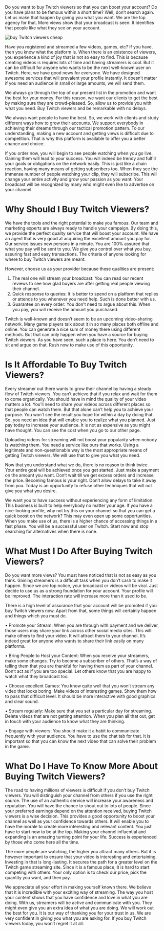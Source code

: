 Do you want to buy Twitch viewers so that you can boost your account? Do you have plans to be famous within a short time? Well, don’t search again. Let us make that happen by giving you what you want. We are the top agency for that. More views show that your broadcast is seen. It identifies that people like what they see on your account.

![buy Twitch viewers cheap](https://www.digi-follower.com/en/wp-content/uploads/2023/04/Buy-Twitch-Viewers.webp)

Have you registered and streamed a few videos, games, etc? If you have, then you know what the platform is. When there is an existence of viewers, you experience a kind of joy that is not so easy to find. This is because creating videos is requires lots of time and having streamers is cool. But it can be difficult for anyone who wants to be the next well-known user on Twitch.
Here, we have good news for everyone. We have designed awesome services that will prevalent your profile instantly. It doesn’t matter if you need an audience in small or large amounts, we will send them.

We always go through the top of our present list in the promotion and want the best for your money. For this reason, we want our clients to get the best by making sure they are crowd-pleased. So, allow us to provide you with what you need. Buy Twitch viewers and be remarkable with no delays.

We always want people to have the best. So, we work with clients and study different ways how to grow their accounts. We support everybody in achieving their dreams through our tactical promotion pattern. To our understanding, making a new account and getting views is difficult due to competition. That is why this platform is available to offer you a better chance and choice.

If you order now, you will begin to see people watching when you go live. Gaining them will lead to your success. You will indeed be trendy and fulfill your goals or obligations on the network easily.
This is just like a chain reaction, having many means of getting subscribers too. When they see the immense number of people watching your clip, they will subscribe. This will change your entire activity and grow your passion as you want. Your broadcast will be recognized by many who might even like to advertise on your channel.

# Why Should I Buy Twitch Viewers?

We have the tools and the right potential to make you famous. Our team and marketing experts are always ready to handle your campaign. By doing this, we provide the perfect quality service that will boost your account. We have an agent that is very good at acquiring the excellent amount you pay for. Our service issues new persons in a minute. You are 100% assured that what you pay will be sent to you. We give you control over what you buy, assuring fast and easy transactions. The criteria of anyone looking for where to buy Twitch viewers are meant.

However, choose us as your provider because these qualities are present:

1.	The real one will stream your broadcast: You can read our recent reviews to see how glad buyers are after getting real people viewing their channel.
2.	Quick response to queries: It is better to spend on a platform that replies or attends to you whenever you need help. Such is done better with us.
3.	Guarantee on every order: You don't need to argue about this. When you pay, you will receive the amount you purchased.

Twitch is well-known and doesn’t seem to be an upcoming video-sharing network. Many game players talk about it in so many places both offline and online. You can generate a nice sum of money there using different methods. But that can only happen when you have a source for buying Twitch viewers.
As you have seen, such a place is here. You don’t need to sit and argue on that. Rush now to make use of this opportunity.

# Is It Affordable To Buy Twitch Viewers?

Every streamer out there wants to grow their channel by having a steady flow of Twitch viewers. You can’t achieve that if you relax and wait for them to come organically.
You should have in mind the quality of your video matters a lot. You'll need to share your videos across different places so that people can watch them. But that alone can’t help you to achieve your purpose. You won’t see the result you hope for within a day by doing that. So, you need an idea that will enable you to realize what you planned. Just pay today to increase your audience.
It is not as expensive as you might have thought. You can see the cost when you go to our other page.

Uploading videos for streaming will not boost your popularity when nobody is watching them.
You need a service like ours that works. Using a legitimate and non-questionable way is the most appropriate means of getting Twitch viewers. We will use that to give you what you need.

Now that you understand what we do, there is no reason to think twice. Your entire goal will be achieved once you get started. Just make a payment on the amount you want. Don’t wait till we get excess orders and increase the price. Becoming famous is your right. Don’t allow delays to take it away from you. Today is an opportunity to refuse other techniques that will not give you what you desire.

We want you to have success without experiencing any form of limitation. This business is built to help everybody no matter your age. If you have a nice-looking profile, why not try this on your channel so that you can get a quick boost on the network? This may even open up some opportunities. When you make use of us, there is a higher chance of accessing things in a fast phase. You will be a successful user on Twitch. Start now and stop searching for alternatives when there is none.

# What Must I Do After Buying Twitch Viewers?

Do you want more views? You must have noticed that is not as easy as you think. Gaining streamers is a difficult task when you don’t cash to make it happen.
Since we are top notice, your broadcast or videos will be viral. Just decide to use us as a strong foundation for your account. Your profile will be improved. The interaction rate will increase more than it used to be.

There is a high level of assurance that your account will be promoted if you buy Twitch viewers now. Apart from that, some things will certainly happen and things which you must do.

•	Promote your Stream: When you are through with payment and we deliver, those users may share your link across other social media sites. This will make others to find your video. It will attract them to your channel. It’s indeed great for anyone who wants to share their link easily on many platforms.

•	Bring People to Host your Content: When you receive your streamers, make some changes. Try to become a subscriber of others. That’s a way of telling them that you are thankful for having them as part of your channel. Don’t act as if you are too special. Let others know that you are happy to watch what they broadcast too.

•	Choose excellent Games: You know quite well that you won’t stream any video that looks boring. Make videos of interesting games. Show them how to pass that difficult level. It should be more interactive with good graphics and clear sound.

•	Stream regularly: Make sure that you set a particular day for streaming. Delete videos that are not getting attention. When you plan all that out, get in touch with your audience to know what they are thinking.

•	Engage with viewers: You should make it a habit to communicate frequently with your audience. You have to use the chat tab for that. It is important so that you can know the next video that can solve their problem in the game.

# What Do I Have To Know More About Buying Twitch Viewers?
The road to having millions of viewers is difficult if you don’t buy Twitch viewers. You will distinguish your channel from others if you use the right source.
The use of an authentic service will increase your awareness and reputation. You will have the chance to shout out to lots of people.
Since your preferred earnings depend on the attention received, buying Twitch viewers is a wise decision. This provides a good opportunity to boost your channel as well as your confidence towards others. It will enable you to have the morale to create more interesting and relevant content. You just have to start now to be at the top. Making your channel influential and expanding is an amazing turning point for your life.
Success is experienced by those who come here all the time.

The more people are watching, the higher you attract many others. But it is however important to ensure that your video is interesting and entertaining. Investing in that is long-lasting. It secures the path for a greater level on the Twitch game streaming site. Since it is a famous place, it is hard to start competing with others. Your only option is to check our price, pick the quantity you want, and then pay.

We appreciate all your effort in making yourself known there. We believe that it is incredible with your exciting way of streaming. The way you host your content shows that you have confidence and love in what you are doing. With us, streamers will be active and communicate with you. They might even give you an extra idea of what you are doing.
We will work out the best for you. It is our way of thanking you for your trust in us. We are very confident in giving you what you are asking for. If you buy Twitch viewers today, you won’t regret it at all.
